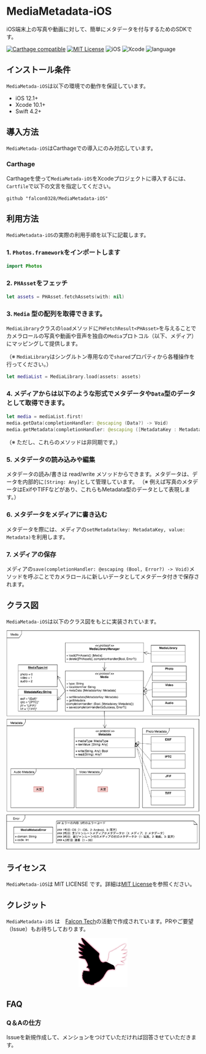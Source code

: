 # MediaMetadata-iOS
iOS端末上の写真や動画に対して、簡単にメタデータを付与するためのSDKです。

[![Carthage compatible](https://img.shields.io/badge/Carthage-compatible-4BC51D.svg?style=flat)](https://github.com/hsylife/SwiftyPickerPopover)
[![MIT License](http://img.shields.io/badge/license-MIT-blue.svg?style=flat)](LICENSE)
![iOS](https://img.shields.io/badge/iOS-12.1+-green.svg)
![Xcode](https://img.shields.io/badge/Xcode-10.1+-green.svg)
![language](https://img.shields.io/badge/language-Swift4.2+-green.svg)

## インストール条件
`MediaMetada-iOS`は以下の環境での動作を保証しています。
- iOS 12.1+
- Xcode 10.1+
- Swift 4.2+

## 導入方法
`MediaMetada-iOS`はCarthageでの導入にのみ対応しています。
### Carthage
Carthageを使って`MediaMetada-iOS`をXcodeプロジェクトに導入するには、`Cartfile`で以下の文言を指定してください。
```
github "falcon0328/MediaMetadata-iOS"
```

## 利用方法
`MediaMetadata-iOS`の実際の利用手順を以下に記載します。

### 1. `Photos.framework`をインポートします
``` swift
import Photos
```

### 2. `PHAsset`をフェッチ
``` swift
let assets = PHAsset.fetchAssets(with: nil)
```

### 3. `Media` 型の配列を取得できます。
`MediaLibrary`クラスの`load`メソッドに`PHFetchResult<PHAsset>`を与えることでカメラロールの写真や動画や音声を独自の`Media`プロトコル（以下、メディア）にマッピングして提供します。

（※ `MediaLibrary`はシングルトン専用なので`shared`プロパティから各種操作を行ってください。）
``` swift
let mediaList = MediaLibrary.load(assets: assets)
```

### 4. メディアからは以下のような形式でメタデータや`Data`型のデータとして取得できます。
``` swift
let media = mediaList.first!
media.getData(completionHandler: @escaping (Data?) -> Void)
media.getMetadata(completionHandler: @escaping ([MetadataKey : Metadata]) -> Void)
```
（※ ただし、これらのメソッドは非同期です。）

### 5. メタデータの読み込みや編集
メタデータの読み/書きは read/write メソッドからできます。メタデータは、データを内部的に`[String: Any]`として管理しています。
（※ 例えば写真のメタデータはExifやTIFFなどがあり、これらもMetadata型のデータとして表現します。）

### 6. メタデータをメディアに書き込む
メタデータを際には、メディアの`setMetadata(key: MetadataKey, value: Metadata)`を利用します。

### 7. メディアの保存
メディアの`save(completionHandler: @escaping (Bool, Error?) -> Void)`メソッドを呼ぶことでカメラロールに新しいデータとしてメタデータ付きで保存されます。

## クラス図
`MediaMetada-iOS`は以下のクラス図をもとに実装されています。

![クラス図](https://github.com/falcon0328/MediaMetadata-iOS/blob/develop/MediaMetadata-class.png)

## ライセンス
`MediaMetada-iOS`は MIT LICENSE です。詳細は[MIT License](LICENSE)を参照ください。

## クレジット
`MediaMetadata-iOS` は　[Falcon Tech](https://falcon-tech.connpass.com)の活動で作成されています。PRやご要望（Issue）もお待ちしております。
<p align="center">
<a href="https://falcon-tech.connpass.com"><img src="https://github.com/falcon0328/MediaMetadata-iOS/blob/develop/FalconTech.jpg" width=128 height=128 /></a>
</p>

## FAQ
### Q＆Aの仕方
Issueを新規作成して、メンションをつけていただければ回答させていただきます。
